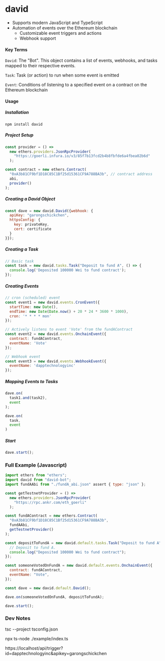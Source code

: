 # david

- Supports modern JavaScript and TypeScript
- Automation of events over the Ethereum blockchain
  - Customizable event triggers and actions
  - Webhook support



#### Key Terms

`David`: The "Bot". This object contains a list of events, webhooks, and tasks mapped to their respective events.

`Task`: Task (or action) to run when some event is emitted

`Event`: Conditions of listening to a specified event on a contract on the Ethereum blockchain



#### Usage

##### Installation

```
npm install david
```

##### Project Setup

```js
const provider = () =>
  new ethers.providers.JsonRpcProvider(
    "https://goerli.infura.io/v3/85f7b13fcd2b4b8fbfde6a4fbea02b6d"
  );

const contract = new ethers.Contract(
  "0xA3b81CF9bf1D18C85C1Bf25d15361CF9A788BA3b", // contract address
  abi, 
  provider()
);
```

##### Creating a David Object

```js
const dave = new david.David({webhook: {
  apiKey: "garongschickchen",
  httpsConfig: {
    key: privateKey,
    cert: certificate
  }
}});
```

##### Creating a Task

```js
// Basic task
const task = new david.tasks.Task("Deposit to fund A", () => {
  console.log('Deposited 100000 Wei to fund contract');
});
```

##### Creating Events

```js
// cron (scheduled) event
const event1 = new david.events.CronEvent({
  startTime: new Date(), 
  endTime: new Date(Date.now() + 20 * 24 * 3600 * 1000), 
  cron: '* * * * mon'
});

// Actively listens to event 'Vote' from the fundAContract
const event2 = new david.events.OnchainEvent({
  contract: fundAContract,
  eventName: 'Vote'
});

// Webhook event
const event3 = new david.events.WebhookEvent({
  eventName: 'dapptechnologyinc'
});
```

##### Mapping Events to Tasks

```ts
dave.on(
  task1.and(task2),
  event
);

dave.on(
  task,
  event
)
```

##### Start

```js
dave.start();
```

### Full Example (Javascript)
```js
import ethers from "ethers";
import david from "david-bot";
import fundAAbi from "./fundA_abi.json" assert { type: "json" };

const getTestnetProvider = () =>
  new ethers.providers.JsonRpcProvider(
    "https://rpc.ankr.com/eth_goerli"
  );

const fundAContract = new ethers.Contract(
  "0xA3b81CF9bf1D18C85C1Bf25d15361CF9A788BA3b",
  fundAAbi,
  getTestnetProvider()
);

const depositToFundA = new david.default.tasks.Task("Deposit to fund A", () => {
  // Deposit to fund A.
  console.log("Deposited 100000 Wei to fund contract");
});

const someoneVotedOnFundA = new david.default.events.OnchainEvent({
  contract: fundAContract,
  eventName: "Vote",
});

const dave = new david.default.David();

dave.on(someoneVotedOnFundA, depositToFundA);

dave.start();
```


### Dev Notes

tsc --project tsconfig.json

npx ts-node ./example/index.ts

https://localhost/api/trigger?id=dapptechnologyinc&apikey=garongschickchen
